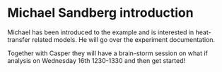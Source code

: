 # Michael Sandberg introduction
Michael has been introduced to the example and is interested in heat-transfer related models.
He will go over the experiment documentation.

Together with Casper they will have a brain-storm session on what if analysis on Wednesday 16th 1230-1330 and then get started!

